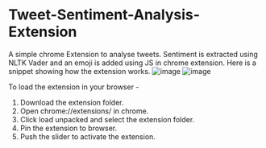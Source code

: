 # Tweet-Sentiment-Analysis-Extension
A simple chrome Extension to analyse tweets. Sentiment is extracted using NLTK Vader and an emoji is added using JS in chrome extension. Here is a snippet showing how the extension works.
![image](https://user-images.githubusercontent.com/83116414/225064479-53442b93-1d9b-4107-bed1-be0f4712a396.png)
![image](https://user-images.githubusercontent.com/83116414/225064605-358a611b-0f77-442c-8138-9c48e6e06d0d.png)


To load the extension in your browser -

1. Download the extension folder.
2. Open chrome://extensions/ in chrome.
3. Click load unpacked and select the extension folder.
4. Pin the extension to browser.
5. Push the slider to activate the extension.

